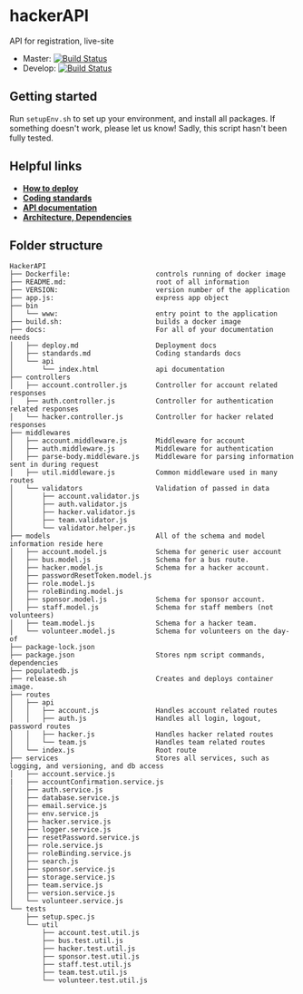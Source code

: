 # hackerAPI

API for registration, live-site

* Master: [![Build Status](https://travis-ci.org/hackmcgill/hackerAPI.svg?branch=master)](https://travis-ci.org/hackmcgill/hackerAPI)
* Develop: [![Build Status](https://travis-ci.org/hackmcgill/hackerAPI.svg?branch=develop)](https://travis-ci.org/hackmcgill/hackerAPI)

## Getting started

Run `setupEnv.sh` to set up your environment, and install all packages. If something doesn't work, please let us know! Sadly, this script hasn't been fully tested.
  
## Helpful links

* [**How to deploy**](./deploy)
* [**Coding standards**](./standards)
* [**API documentation**](./api/)
* [**Architecture, Dependencies**](./architecture)

## Folder structure

```string
HackerAPI
├── Dockerfile:                     controls running of docker image
├── README.md:                      root of all information
├── VERSION:                        version number of the application
├── app.js:                         express app object
├── bin
│   └── www:                        entry point to the application
├── build.sh:                       builds a docker image
├── docs:                           For all of your documentation needs
│   ├── deploy.md                   Deployment docs
│   ├── standards.md                Coding standards docs
│   └── api
│       └── index.html              api documentation
├── controllers
│   ├── account.controller.js       Controller for account related responses
│   ├── auth.controller.js          Controller for authentication related responses
│   └── hacker.controller.js        Controller for hacker related responses
├── middlewares
│   ├── account.middleware.js       Middleware for account
│   ├── auth.middleware.js          Middleware for authentication
│   ├── parse-body.middleware.js    Middleware for parsing information sent in during request
│   ├── util.middleware.js          Common middleware used in many routes
│   └── validators                  Validation of passed in data
│       ├── account.validator.js
│       ├── auth.validator.js
│       ├── hacker.validator.js
│       ├── team.validator.js
│       └── validator.helper.js
├── models                          All of the schema and model information reside here
│   ├── account.model.js            Schema for generic user account
│   ├── bus.model.js                Schema for a bus route.
│   ├── hacker.model.js             Schema for a hacker account.
│   ├── passwordResetToken.model.js
│   ├── role.model.js
│   ├── roleBinding.model.js
│   ├── sponsor.model.js            Schema for sponsor account.
│   ├── staff.model.js              Schema for staff members (not volunteers)
│   ├── team.model.js               Schema for a hacker team.
│   └── volunteer.model.js          Schema for volunteers on the day-of
├── package-lock.json
├── package.json                    Stores npm script commands, dependencies
├── populatedb.js
├── release.sh                      Creates and deploys container image.
├── routes
│   ├── api
│   │   ├── account.js              Handles account related routes
│   │   ├── auth.js                 Handles all login, logout, password routes
│   │   ├── hacker.js               Handles hacker related routes
│   │   └── team.js                 Handles team related routes
│   └── index.js                    Root route
├── services                        Stores all services, such as logging, and versioning, and db access
│   ├── account.service.js
|   ├── accountConfirmation.service.js
│   ├── auth.service.js
│   ├── database.service.js
│   ├── email.service.js
│   ├── env.service.js
│   ├── hacker.service.js
│   ├── logger.service.js
│   ├── resetPassword.service.js
│   ├── role.service.js
│   ├── roleBinding.service.js
│   ├── search.js
│   ├── sponsor.service.js
│   ├── storage.service.js
│   ├── team.service.js
│   ├── version.service.js
│   └── volunteer.service.js
└── tests
    ├── setup.spec.js
    └── util
        ├── account.test.util.js
        ├── bus.test.util.js
        ├── hacker.test.util.js
        ├── sponsor.test.util.js
        ├── staff.test.util.js
        ├── team.test.util.js
        └── volunteer.test.util.js
```